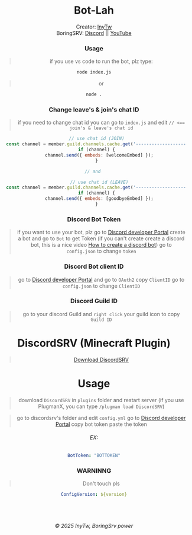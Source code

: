 <div align="center">
    <h1 id="Bot-lah">Bot-Lah</h1>

Creator: [InyTw](https://youtube.com/@InyTw87) 
<br>BoringSRV: [Discord](https://dsc.gg/boringsrv) || [YouTube](https://youtube.com/@Boringsrv-tw)

### Usage

> if you use vs code to run the bot, plz type:
```bash
node index.js
```
> or
```bash
node .
```
### Change leave's & join's chat ID
> if you need to change chat id
> you can go to `index.js` and edit `// <== join's & leave's chat id`

```js
  // use chat id (JOIN)
  const channel = member.guild.channels.cache.get('-------------------'); // <== join's chat ID
  if (channel) {
    channel.send({ embeds: [welcomeEmbed] });
  }

// and 

    // use chat id (LEAVE)
  const channel = member.guild.channels.cache.get('-------------------'); // <== leave's chat ID
  if (channel) {
    channel.send({ embeds: [goodbyeEmbed] });
  }
```

### Discord Bot Token

> if you want to use your bot, plz go to [Discord developer Portal](https://discord.com/developers/applications) create a bot
> and go to `Bot` to get Token
> (if you can't create create a discord bot, this is a nice video
> [How to create a discord bot](https://youtu.be/zrNloK9b1ro?si=Khlie8ExWLNWhz5p))
> go to `config.json` to change `token`

### Discord Bot client ID

> go to [Discord developer Portal](https://discord.com/developers/applications)
> and go to `OAuth2` copy `ClientID`
> go to `config.json` to change `ClientID`

### Discord Guild ID
> go to your discord Guild 
> and `right click` your guild icon to copy `Guild ID`

# DiscordSRV (Minecraft Plugin)
> [Download DiscordSRV](https://www.spigotmc.org/resources/discordsrv.18494/)

# Usage
> download `DiscordSRV` in `plugins` folder
> and restart server (if you use PlugmanX, you can type `/plugman load DiscordSRV`)

>go to discordsrv's folder and edit `config.yml`
> go to [Discord developer Portal](https://discord.com/developers/applications) copy bot token
> paste the token

<h6>EX:</h6>

```yml
BotToken: "BOTTOKEN"

```

### WARNINNG

> Don't touch pls
```yml
ConfigVersion: ${version}
```

<br>
<br>
<h6>© 2025 InyTw, BoringSrv power</h6>
</div>